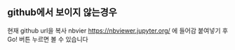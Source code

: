 ## github에서 보이지 않는경우
현재 github url을 복사
nbvier https://nbviewer.jupyter.org/ 에 들어감 
붙여넣기 후 Go! 버튼 누르면 볼 수 있습니다
